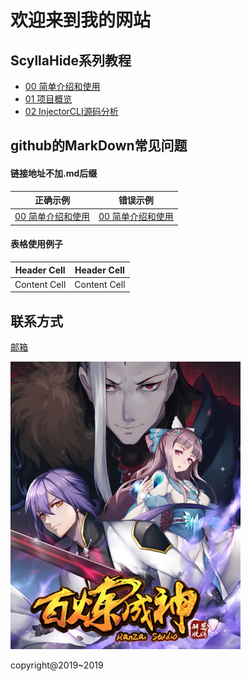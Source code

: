 # 欢迎来到我的网站

## ScyllaHide系列教程

- [00 简单介绍和使用](http://ninecents.github.io/course/ScyllaHide/00%20简单介绍和使用)
- [01 项目概览](http://ninecents.github.io/course/ScyllaHide/01%20项目概览)
- [02 InjectorCLI源码分析](http://ninecents.github.io/course/ScyllaHide/02%20InjectorCLI源码分析)

## github的MarkDown常见问题
#### 链接地址不加.md后缀
| 正确示例 | 错误示例 |
| ------------- | ------------- |
| [00 简单介绍和使用](http://ninecents.github.io/course/ScyllaHide/00%20简单介绍和使用) | [00 简单介绍和使用](http://ninecents.github.io/course/ScyllaHide/00%20简单介绍和使用.md) |

#### 表格使用例子
| Header Cell | Header Cell |
| ------------- | ------------- |
| Content Cell | Content Cell |

## 联系方式

[邮箱](mailto:3357427767@qq.com)

![百炼成神](bailianchengshen.jpg)

copyright@2019~2019
 
